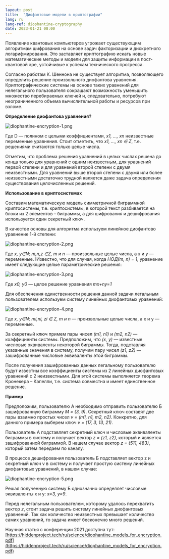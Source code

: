 ```yaml
---
layout: post
title:  "Диофантовые модели в криптографии"
lang: ru
lang-ref: diophantine-cryptography
date: 2023-01-21 08:00
---
```


Появление квантовых компьютеров угрожает существующим алгоритмам шифрования на основе задач факторизации и дискретного логарифмирования. Это заставляет криптографию искать новые математические методы и модели для защиты информации в пост-квантовой эре, устойчивые к успехам технического прогресса.
<!--more-->

Согласно работам К. Шеннона не существует алгоритма, позволяющего определить решение произвольного диофантова уравнения. Криптографические системы на основе таких уравнений для нелегального пользователя сокращают возможность уменьшить множество перебираемых ключей и, следовательно, потребуют неограниченного объема вычислительной работы и ресурсов при взломе.

**Определение диофантова уравнения?**

![diophantine-encryption-1.png](https://crissnamon.github.io/assets/img/posts/diophantine-encryption-1.png)

Где D — полином с целыми коэффициентами, *x1, …, xn* неизвестные переменные уравнения. Стоит отметить, что *x1, …, xn ∈ Z*, т.е. решениями считаются только целые числа.

Отметим, что проблема решения уравнений в целых числах решена до конца только для уравнений с одним неизвестным, для уравнений первой степени и для уравнений второй степени с двумя неизвестными. Для уравнений выше второй степени с двумя или более неизвестными достаточно трудной является даже задача определения существования целочисленных решений.

**Использование в криптосистемах**

Составим математическую модель симметричной биграммной криптосистемы, т.е. криптосистемы, в которой текст разбивается на блоки из 2 элементов – биграммы, а для шифрования и дешифрования используется один секретный ключ.

В качестве основы для алгоритма используем линейное диофантово уравнение 1-й степени:

![diophantine-encryption-2.png](https://crissnamon.github.io/assets/img/posts/diophantine-encryption-2.png)

Где *x, y∈N; m,n,z ∈Z, m и n* — произвольные целые числа, а *x* и *y* — переменные. IИзвестно, что для случая, когда *НОД(m, n) = 1*, уравнение имеет следующие целые параметрические решения:

![diophantine-encryption-3.png](https://crissnamon.github.io/assets/img/posts/diophantine-encryption-3.png)

Где *x0, y0* — целое решение уравнения *mx+ny=1*

Для обеспечения единственности решения данной задачи легальным пользователем используем систему линейных диофантовых уравнений:

![diophantine-encryption-4.png](https://crissnamon.github.io/assets/img/posts/diophantine-encryption-4.png)

Где *x, y∈N; mi,ni, zi ∈ Z, m и n* — произвольные целые числа, а  x и y — переменные.

За секретный ключ примем пары чисел *(m1, n1)* и *(m2, n2)* — коэффициенты системы. Предположим, что *(x, y)* — известные числовые эквиваленты некоторой биграммы. Тогда, подставляя указанные значения в систему, получим пару чисел *(z1, z2)* — зашифрованные числовые эквиваленты этой биграммы.

После получения зашифрованных данных легальному пользователю будут известны все коэффициенты системы из 2 линейных диофантовых уравнений с 2 неизвестными. Для этой системы выполняется теорема Кронекера – Капелли, т.е. система совместна и имеет единственное решение.

**Пример**

Предположим, пользователю А необходимо отправить пользователю Б зашифрованную биграмму *M = (3, 9)*. Секретный ключ составят две пары взаимно простых чисел *v = (m1, n1, m2, n2)*. Конкретно, для данного примера выберем ключ *v = (17, 3, 13, 21)*.

Пользователь А подставляет секретный ключ и числовые эквиваленты биграммы в систему и получает вектор *z = (z1, z2)*, который и является зашифрованной биграммой. В нашем случае вектор *z = (511, 483)*, который затем передаем по каналу.

В процессе дешифрования пользователь Б подставляет вектор z и секретный ключ v в систему и получает простую систему линейных диофантовых уравнений, в нашем случае:

![diophantine-encryption-5.png](https://crissnamon.github.io/assets/img/posts/diophantine-encryption-5.png)

Решая полученную систему Б однозначно определяет числовые эквиваленты x и y: *x=3, y=9*.

Перед нелегальным пользователем, которому удалось перехватить вектор *z*, стоит задача решить систему линейных диофантовых уравнений. Так как количество неизвестных превышает количество самих уравнений, то задача имеет бесконечно много решений.

Научная статья с конференции 2021 доступна тут: [https://hiddenproject.tech/ru/science/diophantine_models_for_encryption.pdf](https://hiddenproject.tech/ru/science/diophantine_models_for_encryption.pdf)